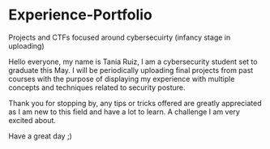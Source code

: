 # Experience-Portfolio
Projects and CTFs focused around cybersecuirty (infancy stage in uploading)

Hello everyone, my name is Tania Ruiz, I am a cybersecurity student set to graduate this May. 
I will be periodically uploading final projects from past courses with the purpose of 
displaying my experience with multiple concepts and techniques related to security posture.

Thank you for stopping by, any tips or tricks offered are greatly appreciated as I am new to 
this field and have a lot to learn. A challenge I am very excited about.

Have a great day ;)
